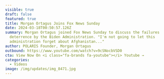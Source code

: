 ```yaml
---
visible: true
draft: false
featured: true
title: Morgan Ortagus Joins Fox News Sunday
date: 2024-03-18T00:50:57.126Z
summary: Morgan Ortagus joined Fox News Sunday to discuss the failures of
  deterrence by the Biden Administration. "I'm not going to let this
  administration forget about Afghanistan..."
author: POLARIS Founder, Morgan Ortagus
outbound: https://www.youtube.com/watch?v=9cSNocbVSD0
cta: View Now On <i class="fa-brands fa-youtube"></i> Youtube →
categories:
  - Videos
image: /img/updates/img_8471.jpg
---
```

